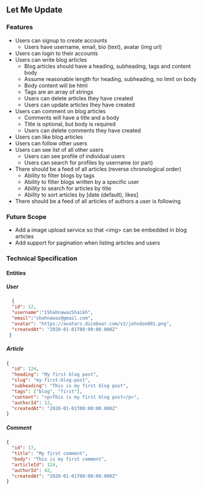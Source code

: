 ## Let Me Update

### Features
- Users can signup to create accounts
   - Users have username, email, bio (text), avatar (img url)
- Users can login to their accounts
- Users can write blog articles
  - Blog articles should have a heading, subheading, tags and content body
  - Assume reasonable length for heading, subheading, no limit on body
  - Body content will be html
  - Tags are an array of strings
  - Users can delete articles they have created
  - Users can update articles they have created
- Users can comment on blog articles
  - Comments will have a title and a body
  - Title is optional, but body is required
  - Users can delete comments they have created
- Users can like blog articles
- Users can follow other users
- Users can see list of all other users
  - Users can see profile of individual users
  - Users can search for profiles by username (or part)
- There should be a feed of all articles (reverse chronological order)
  - Ability to filter blogs by tags
  - Ability to filter blogs written by a specific user
  - Ability to search for articles by title
  - Ability to sort articles by [date (default), likes]
- There should be a feed of all articles of authors a user is following

### Future Scope
- Add a image upload service so that \<img\> can be embedded in blog articles
- Add support for pagination when listing articles and users


### Technical Specification

#### Entities

##### User
```json
  {
  "id": 12,
  "username":"IShahnawazShaikh",
  "email":"shahnawaz@gmail.com",
  "avatar": "https://avatars.dicebear.com/v2/johndoe001.png",
  "createdAt": "2020-01-01T00:00:00.000Z"
 }
```
##### Article

```json
{
  "id": 124,
  "heading": "My first blog post",
  "slug": "my-first-blog-post",
  "subheading": "This is my first blog post",
  "tags": ["blog", "first"],
  "content": "<p>This is my first blog post</p>",
  "authorId": 12,
  "createdAt": "2020-01-01T00:00:00.000Z"
}
```

##### Comment

```json
{
  "id": 17,
  "title": "My first comment",
  "body": "This is my first comment",
  "articleId": 124,
  "authorId": 42,
  "createdAt": "2020-01-01T00:00:00.000Z"
}

```

